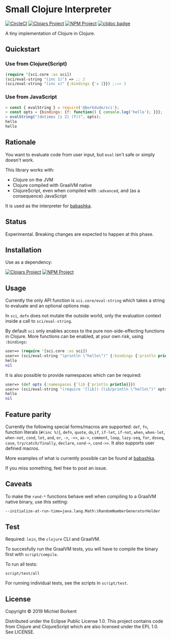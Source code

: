 # Small Clojure Interpreter

[![CircleCI](https://circleci.com/gh/borkdude/sci/tree/master.svg?style=shield)](https://circleci.com/gh/borkdude/sci/tree/master)
[![Clojars Project](https://img.shields.io/clojars/v/borkdude/sci.svg)](https://clojars.org/borkdude/sci)
[![NPM Project](https://img.shields.io/npm/v/@borkdude/sci)](https://www.npmjs.com/package/@borkdude/sci)
[![cljdoc badge](https://cljdoc.org/badge/borkdude/sci)](https://cljdoc.org/d/borkdude/sci/CURRENT)

A tiny implementation of Clojure in Clojure.

## Quickstart

### Use from Clojure(Script)

``` clojure
(require '[sci.core :as sci])
(sci/eval-string "(inc 1)") => ;; 2
(sci/eval-string "(inc x)" {:bindings {'x 2}}) ;;=> 3
```

### Use from JavaScript

``` javascript
> const { evalString } = require('@borkdude/sci');
> const opts = {bindings: {f: function() { console.log('hello'); }}};
> evalString("(dotimes [i 2] (f))", opts);
hello
hello
```

## Rationale

You want to evaluate code from user input, but `eval` isn't safe or simply
doesn't work.

This library works with:

- Clojure on the JVM
- Clojure compiled with GraalVM native
- ClojureScript, even when compiled with `:advanced`, and (as a consequence) JavaScript

It is used as the interpreter for
[babashka](https://github.com/borkdude/babashka).

## Status

Experimental. Breaking changes are expected to happen at this phase.

## Installation

Use as a dependency:

[![Clojars Project](https://img.shields.io/clojars/v/borkdude/sci.svg)](https://clojars.org/borkdude/sci)
[![NPM Project](https://img.shields.io/npm/v/@borkdude/sci)](https://www.npmjs.com/package/@borkdude/sci)

## Usage

Currently the only API function is `sci.core/eval-string` which takes a string
to evaluate and an optional options map.

In `sci`, `defn` does not mutate the outside world, only the evaluation
context inside a call to `sci/eval-string`.

By default `sci` only enables access to the pure non-side-effecting functions in
Clojure.  More functions can be enabled, at your own risk, using `:bindings`:

``` clojure
user=> (require '[sci.core :as sci])
user=> (sci/eval-string "(println \"hello\")" {:bindings {'println println}})
hello
nil
```

It is also possible to provide namespaces which can be required:

``` clojure
user=> (def opts {:namespaces {'lib {'println println}}})
user=> (sci/eval-string "(require '[lib]) (lib/println \"hello\")" opts)
hello
nil
```

## Feature parity

Currently the following special forms/macros are supported: `def`, `fn`,
function literals (`#(inc %)`), `defn`, `quote`, `do`,`if`, `if-let`, `if-not`,
`when`, `when-let`, `when-not`, `cond`, `let`, `and`, `or`, `->`, `->>`, `as->`,
`comment`, `loop`, `lazy-seq`, `for`, `doseq`, `case`, `try/catch/finally`,
`declare`, `cond->`, `cond->>`. It also supports user defined macros.

More examples of what is currently possible can be found at
[babashka](https://github.com/borkdude/babashka).

If you miss something, feel free to post an issue.

## Caveats

To make the `rand-*` functions behave well when compiling to a GraalVM native binary, use this setting:

``` clojure
--initialize-at-run-time=java.lang.Math\$RandomNumberGeneratorHolder
```

## Test

Required: `lein`, the `clojure` CLI and GraalVM.

To succesfully run the GraalVM tests, you will have to compile the binary first
with `script/compile`.

To run all tests:

    script/test/all

For running individual tests, see the scripts in `script/test`.

## License

Copyright © 2019 Michiel Borkent

Distributed under the Eclipse Public License 1.0. This project contains code
from Clojure and ClojureScript which are also licensed under the EPL 1.0. See
LICENSE.

